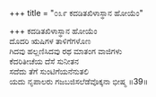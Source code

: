 +++
title = "೦೩೯ ಕದಡಿತಖಿಳಾಸ್ಥಾನ ಹೋಯೆಂ"

+++
ಕದಡಿತಖಿಳಾಸ್ಥಾನ ಹೋಯೆಂ  
ದೊದರಿ ಋಷಿಗಳ ತಾಳಿಗೆಗಳೊಣ  
ಗಿದವು ಹಲ್ಲಣಿಸಿದವು ರಥ ಮಾತಂಗ ವಾಜಿಗಳು  
ಕೆದರಿತೀಚೆಯ ದೆಸೆ ಸುನೀತನ   
ಸದೆದು ತೆಗೆ ಸುಂಟಿಗೆಯನೆನುತಲಿ  
ಯದು ನೃಪಾಲರು ಗಜಬಜಿಸಲೆಡೆವೊಕ್ಕನಾ ಭೀಷ್ಮ      ॥39॥